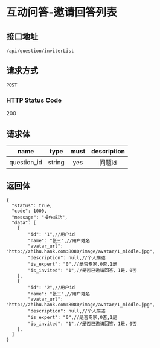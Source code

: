 # 互动问答-邀请回答列表

## 接口地址

`/api/question/inviterList`

## 请求方式

`POST`

### HTTP Status Code

200

## 请求体

| name     | type     | must     | description |
|----------|:--------:|:--------:|:--------:|
| question_id   | string   | yes      | 问题id |


## 返回体

```json5
{
  "status": true,
  "code": 1000,
  "message": "操作成功",
  "data": [
    {
        "id": "1",//用户id
        "name": "张三",//用户姓名
        "avatar_url": "http://zhihu.hank.com:8080/image/avatar/1_middle.jpg",
        "description": null,//个人描述
        "is_expert": "0",//是否专家,0否,1是
        "is_invited": "1",//是否已邀请回答，1是，0否
    },
    {
        "id": "2",//用户id
        "name": "张三",//用户姓名
        "avatar_url": "http://zhihu.hank.com:8080/image/avatar/1_middle.jpg",
        "description": null,//个人描述
        "is_expert": "0",//是否专家,0否,1是
        "is_invited": "1",//是否已邀请回答，1是，0否
    },
  ]
}
``` 
